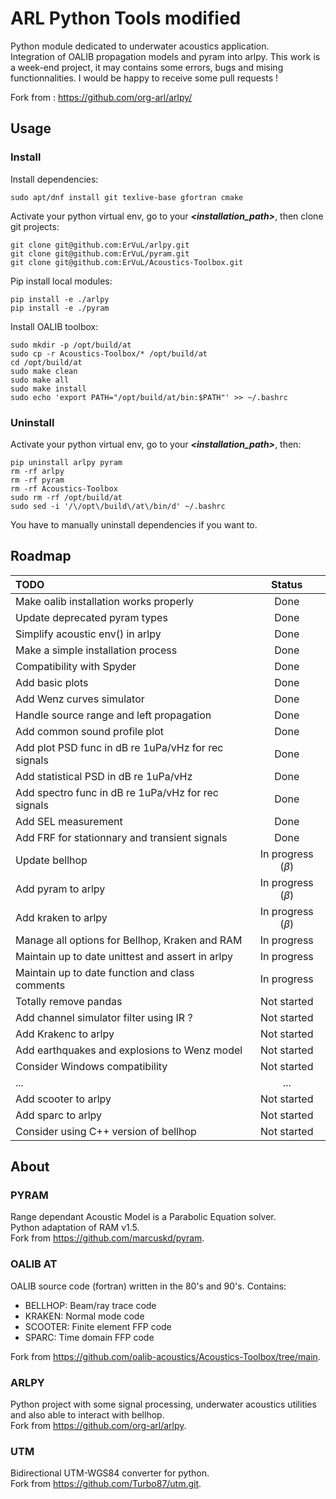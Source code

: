 # ARL Python Tools modified

Python module dedicated to underwater acoustics application.\
Integration of OALIB propagation models and pyram into arlpy. This work is a week-end project, it may contains some errors, bugs and mising functionnalities. I would be happy to receive some pull requests !

Fork from : https://github.com/org-arl/arlpy/

## Usage

### Install

Install dependencies:

    sudo apt/dnf install git texlive-base gfortran cmake

Activate your python virtual env, go to your ***<installation_path>***, then clone git projects:

    git clone git@github.com:ErVuL/arlpy.git
    git clone git@github.com:ErVuL/pyram.git
    git clone git@github.com:ErVuL/Acoustics-Toolbox.git

Pip install local modules:

    pip install -e ./arlpy
    pip install -e ./pyram

Install OALIB toolbox:

    sudo mkdir -p /opt/build/at
    sudo cp -r Acoustics-Toolbox/* /opt/build/at
    cd /opt/build/at
    sudo make clean
    sudo make all
    sudo make install
    sudo echo 'export PATH="/opt/build/at/bin:$PATH"' >> ~/.bashrc

### Uninstall

Activate your python virtual env, go to your ***<installation_path>***, then:

    pip uninstall arlpy pyram
    rm -rf arlpy
    rm -rf pyram
    rm -rf Acoustics-Toolbox
    sudo rm -rf /opt/build/at
    sudo sed -i '/\/opt\/build\/at\/bin/d' ~/.bashrc
    
You have to manually uninstall dependencies if you want to.

## Roadmap

| TODO                                                 | Status                |
|:-----------------------------------------------------|:---------------------:|
| Make oalib installation works properly               | Done                  |
| Update deprecated pyram types                        | Done                  |
| Simplify acoustic env() in arlpy                     | Done                  |
| Make a simple installation process                   | Done                  |
| Compatibility with Spyder                            | Done                  |
| Add basic plots                                      | Done                  |
| Add Wenz curves simulator                            | Done                  |
| Handle source range and left propagation             | Done                  |
| Add common sound profile plot                        | Done                  |
| Add plot PSD func in dB re 1uPa/vHz for rec signals  | Done                  |
| Add statistical PSD in dB re 1uPa/vHz                | Done                  |
| Add spectro func in dB re 1uPa/vHz for rec signals   | Done                  |
| Add SEL measurement                                  | Done                  |
| Add FRF for stationnary and transient signals        | Done                  |
| Update bellhop                                       | In progress ($\beta$) |
| Add pyram to arlpy                                   | In progress ($\beta$) |
| Add kraken to arlpy                                  | In progress ($\beta$) |
| Manage all options for Bellhop, Kraken and RAM       | In progress           |
| Maintain up to date unittest and assert in arlpy     | In progress           |
| Maintain up to date function and class comments      | In progress           |
| Totally remove pandas                                | Not started           |
| Add channel simulator filter using IR ?              | Not started           |
| Add Krakenc to arlpy                                 | Not started           |
| Add earthquakes and explosions to Wenz model         | Not started           |
| Consider Windows compatibility                       | Not started           |
| ...                                                  | ...                   |
| Add scooter to arlpy                                 | Not started           |
| Add sparc to arlpy                                   | Not started           |
| Consider using C++ version of bellhop                | Not started           |

## About

### PYRAM

Range dependant Acoustic Model is a Parabolic Equation solver.\
Python adaptation of RAM v1.5.\
Fork from https://github.com/marcuskd/pyram.

### OALIB AT

OALIB source code (fortran) written in the 80's and 90's. Contains:
  - BELLHOP: Beam/ray trace code
  - KRAKEN: Normal mode code
  - SCOOTER: Finite element FFP code
  - SPARC: Time domain FFP code

Fork from https://github.com/oalib-acoustics/Acoustics-Toolbox/tree/main.

### ARLPY

Python project with some signal processing, underwater acoustics utilities and also able to interact with bellhop.\
Fork from https://github.com/org-arl/arlpy.

### UTM

Bidirectional UTM-WGS84 converter for python.\
Fork from https://github.com/Turbo87/utm.git.
